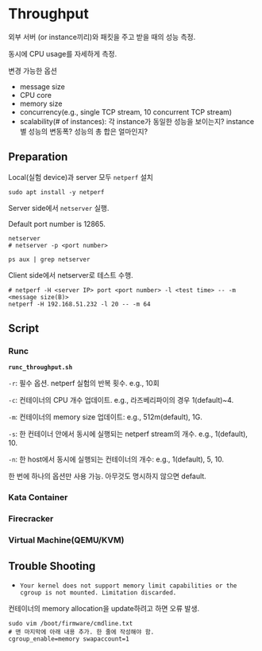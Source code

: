 # Throughput
외부 서버 (or instance끼리)와 패킷을 주고 받을 때의 성능 측정.

동시에 CPU usage를 자세하게 측정.

변경 가능한 옵션
- message size
- CPU core
- memory size
- concurrency(e.g., single TCP stream, 10 concurrent TCP stream)
- scalability(# of instances): 각 instance가 동일한 성능을 보이는지? instance별 성능의 변동폭? 성능의 총 합은 얼마인지?

## Preparation
Local(실험 device)과 server 모두 `netperf` 설치
```
sudo apt install -y netperf
```

Server side에서 `netserver` 실행.

Default port number is 12865.
```
netserver
# netserver -p <port number>

ps aux | grep netserver
```

Client side에서 netserver로 테스트 수행.
```
# netperf -H <server IP> port <port number> -l <test time> -- -m <message size(B)>
netperf -H 192.168.51.232 -l 20 -- -m 64
```

## Script
### Runc
**`runc_throughput.sh`**

`-r`: 필수 옵션. netperf 실험의 반복 횟수. e.g., 10회

`-c`: 컨테이너의 CPU 개수 업데이트. e.g., 라즈베리파이의 경우 1(default)~4.

`-m`: 컨테이너의 memory size 업데이트: e.g., 512m(default), 1G.

`-s`: 한 컨테이너 안에서 동시에 실행되는 netperf stream의 개수. e.g., 1(default), 10.

`-n`: 한 host에서 동시에 실행되는 컨테이너의 개수: e.g., 1(default), 5, 10.

한 번에 하나의 옵션만 사용 가능. 아무것도 명시하지 않으면 default.

### Kata Container
### Firecracker
### Virtual Machine(QEMU/KVM)


## Trouble Shooting
- `Your kernel does not support memory limit capabilities or the cgroup is not mounted. Limitation discarded.`

컨테이너의 memory allocation을 update하려고 하면 오류 발생.
```
sudo vim /boot/firmware/cmdline.txt
# 맨 마지막에 아래 내용 추가. 한 줄에 작성해야 함.
cgroup_enable=memory swapaccount=1
```
